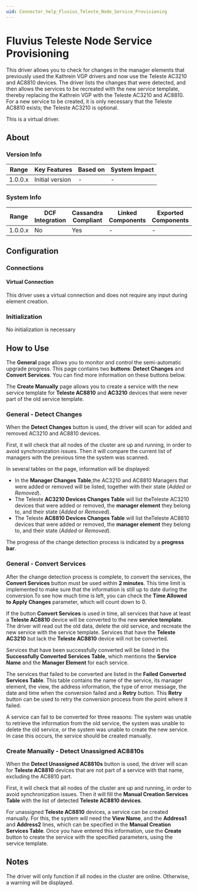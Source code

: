 ```yaml
---
uid: Connector_help_Fluvius_Teleste_Node_Service_Provisioning
---
```


# Fluvius Teleste Node Service Provisioning

This driver allows you to check for changes in the manager elements that previously used the Kathrein VGP drivers and now use the Teleste AC3210 and AC8810 devices. The driver lists the changes that were detected, and then allows the services to be recreated with the new service template, thereby replacing the Kathrein VGP with the Teleste AC3210 and AC8810. For a new service to be created, it is only necessary that the Teleste AC8810 exists; the Teleste AC3210 is optional.

This is a virtual driver.

## About

### Version Info

| **Range** | **Key Features** | **Based on** | **System Impact** |
|-----------|------------------|--------------|-------------------|
| 1.0.0.x   | Initial version  | \-           | \-                |

### System Info

| **Range** | **DCF Integration** | **Cassandra Compliant** | **Linked Components** | **Exported Components** |
|-----------|---------------------|-------------------------|-----------------------|-------------------------|
| 1.0.0.x   | No                  | Yes                     | \-                    | \-                      |

## Configuration

### Connections

#### Virtual Connection

This driver uses a virtual connection and does not require any input during element creation.

### Initialization

No initialization is necessary

## How to Use

The **General** page allows you to monitor and control the semi-automatic upgrade progress. This page contains two **buttons**: **Detect Changes** and **Convert Services**. You can find more information on these buttons below.

The **Create Manually** page allows you to create a service with the new service template for **Teleste AC8810** and **AC3210** devices that were never part of the old service template.

### General - Detect Changes

When the **Detect Changes** button is used, the driver will scan for added and removed AC3210 and AC8810 devices.

First, it will check that all nodes of the cluster are up and running, in order to avoid synchronization issues. Then it will compare the current list of managers with the previous time the system was scanned.

In several tables on the page, information will be displayed:

- In the **Manager Changes Table**,the AC3210 and AC8810 Managers that were added or removed will be listed, together with their state (*Added* or *Removed*).
- The Teleste **AC3210 Devices Changes Table** will list theTeleste AC3210 devices that were added or removed, the **manager element** they belong to, and their state (*Added* or *Removed*).
- The Teleste **AC8810 Devices Changes Table** will list theTeleste AC8810 devices that were added or removed, the **manager element** they belong to, and their state (*Added* or *Removed*).

The progress of the change detection process is indicated by a **progress bar**.

### General - Convert Services

After the change detection process is complete, to convert the services, the **Convert Services** button must be used within **2 minutes**. This time limit is implemented to make sure that the information is still up to date during the conversion.To see how much time is left, you can check the **Time Allowed to Apply Changes** parameter, which will count down to 0.

If the button **Convert Services** is used in time, all services that have at least a **Teleste AC8810** device will be converted to the new **service template**. The driver will read out the old data, delete the old service, and recreate the new service with the service template. Services that have the **Teleste AC3210** but lack the **Teleste AC8810** device will not be converted.

Services that have been successfully converted will be listed in the **Successfully Converted Services** **Table**, which mentions the **Service Name** and the **Manager Element** for each service.

The services that failed to be converted are listed in the **Failed Converted Services Table**. This table contains the name of the service, its manager element, the view, the address information, the type of error message, the date and time when the conversion failed and a **Retry** button. This **Retry** button can be used to retry the conversion process from the point where it failed.

A service can fail to be converted for three reasons: The system was unable to retrieve the information from the old service, the system was unable to delete the old service, or the system was unable to create the new service. In case this occurs, the service should be created manually.

### Create Manually - Detect Unassigned AC8810s

When the **Detect Unassigned AC8810s** button is used, the driver will scan for **Teleste AC8810** devices that are not part of a service with that name, excluding the AC8810 part.

First, it will check that all nodes of the cluster are up and running, in order to avoid synchronization issues. Then it will fill the **Manual Creation Services Table** with the list of detected **Teleste AC8810 devices**.

For unassigned **Teleste AC8810** devices, a service can be created manually. For this, the system will need the **View Name**, and the **Address1** and **Address2** lines, which can be specified in the **Manual Creation Services Table**. Once you have entered this information, use the **Create** button to create the service with the specified parameters, using the service template.

## Notes

The driver will only function if all nodes in the cluster are online. Otherwise, a warning will be displayed.
